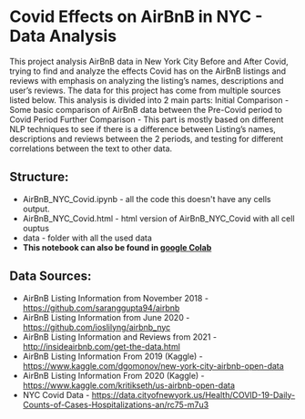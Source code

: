 # Covid Effects on AirBnB in NYC - Data Analysis<br>

This project analysis AirBnB data in New York City Before and After Covid, trying to find and analyze the effects Covid has on the AirBnB listings and reviews with emphasis on analyzing the listing’s names, descriptions and user’s reviews. The data for this project has come from multiple sources listed below.
This analysis is divided into 2 main parts:
Initial Comparison - Some basic comparison of AirBnB data between the Pre-Covid period to Covid Period
Further Comparison - This part is mostly based on different NLP techniques to see if there is a difference between Listing’s names, descriptions and reviews between the 2 periods, and testing for different correlations between the text to other data.
<br>

## Structure:<br>
* AirBnB_NYC_Covid.ipynb - all the code this doesn't have any cells output.
* AirBnB_NYC_Covid.html - html version of AirBnB_NYC_Covid with all cell ouptus
* data - folder with all the used data
* **This notebook can also be found in 
  [google Colab](https://colab.research.google.com/drive/1RKqgln2vMzgmftMydCYC3YEKK_KVML-E?usp=sharing)**

## Data Sources:<br>
* AirBnB Listing Information from November 2018 - https://github.com/saranggupta94/airbnb
* AirBnB Listing Information from June 2020 - https://github.com/ioslilyng/airbnb_nyc
* AirBnB Listing Information and Reviews from 2021 - http://insideairbnb.com/get-the-data.html
* AirBnB Listing Information From 2019 (Kaggle) - https://www.kaggle.com/dgomonov/new-york-city-airbnb-open-data
* AirBnB Listing Information From 2020 (Kaggle) - https://www.kaggle.com/kritikseth/us-airbnb-open-data
* NYC Covid Data - https://data.cityofnewyork.us/Health/COVID-19-Daily-Counts-of-Cases-Hospitalizations-an/rc75-m7u3




